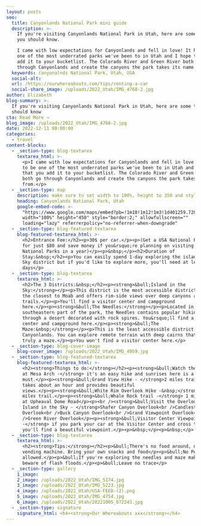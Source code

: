 ```yaml
---
layout: posts
seo:
  title: Canyonlands National Park mini guide
  description: >-
    If you're visiting Canyonlands National Park in Utah, here are some things
    you should know.

    I came with low expectations for Canyonlands and fell in love! It has to be
    one of the most underrated parks we've been to in Utah and I hope that you
    add it to your bucketlist. The Colorado River and Green River both go
    through Canyonlands and create the canyons the park takes its name from.
  keywords: canyonalnds National Park, Utah, USA
  social-alt:
  url: /https://ourwhereabouts.com/tips/renting-a-car
  social-share_image: /uploads/2022_Utah/IMG_4768-2.jpg
author: Elizabeth
blog-summary: >-
  If you're visiting Canyonlands National Park in Utah, here are some things you
  should know
cta: Read More →
blog_image: /uploads/2022_Utah/IMG_4768-2.jpg
date: 2022-12-11 00:00:00
categories:
  - travel
content-blocks:
  - _section-type: blog-textarea
    textarea_html: >-
      <p>I came with low expectations for Canyonlands and fell in love! It has
      to be one of the most underrated parks we've been to in Utah and I hope
      that you add it to your bucketlist. The Colorado River and Green River
      both go through Canyonlands and create the canyons the park takes its name
      from.</p>
  - _section-type: map
    description: make sure to set width to 100%, height to 350 and style to border 2
    heading: Canyonlands National Park, Utah
    google-embed-code: >-
      "https://www.google.com/maps/embed?pb=!1m18!1m12!1m3!1d401259.7289516605!2d-110.23212434374999!3d38.213573300000014!2m3!1f0!2f0!3f0!3m2!1i1024!2i768!4f13.1!3m3!1m2!1s0x8747e1ee4518a6a9%3A0x15a452a9c502e6aa!2sCanyonlands%20National%20Park!5e0!3m2!1sen!2sil!4v1670777426319!5m2!1sen!2sil"
      width="100%" height="450" style="border:2;" allowfullscreen=""
      loading="lazy" referrerpolicy="no-referrer-when-downgrade"
  - _section-type: blog-featured-textarea
    blog-featured-textarea_html: >-
      <h2>Entrance Fee:</h2><p>30$ per car.</p><p>(Get a USA National Parks Pass
      for just $80 and save money if you&rsquo;re planning on visiting multiple
      National Parks in a year)</p><p>&nbsp;</p><h2>Duration of
      Stay:&nbsp;</h2><p>You can easily spend 1-day exploring the island in the
      Sky district but if you'd like to explore more, you'll need at least 2
      days</p>
  - _section-type: blog-textarea
    textarea_html: >-
      <h2>The 3 Districts:&nbsp;</h2><p><strong>&bull;Island in the
      Sky:</strong></p><p>This district is the most accessible district. It is
      the closest to Moab and offers rim-side views over deep canyons and hiking
      trails.</p><p>You'll find a visitor center and campground
      here.</p><p><strong>&bull;The Needles:</strong></p><p>Located in the
      southeastern part of the park, the Needles contains popular hiking trails
      through a desert decorated with rock spires. You&rsquo;ll find a visitor
      center and campground here.</p><p><strong>&bull;The
      Maze:&nbsp;</strong></p><p>This is the least accessible district of
      Canyonlands. You can explore remote terrain with deep cairns that are
      truly a maze.</p><p>You won't find a visitor center here.</p>
  - _section-type: blog-cover-image
    blog-cover_image: /uploads/2022_Utah/IMG_4959.jpg
  - _section-type: blog-featured-textarea
    blog-featured-textarea_html: >-
      <h2><strong>Things to do:</strong></h2><p><strong>&bull;Watch the sunrise
      at Mesa Arch -</strong> it's an easy hike and sunrises here is a
      must.</p><p><strong>&bull;Grand View Hike - </strong>2 miles trail that
      takes about an hour and provides beautiful
      views.</p><p><strong>&bull;White Rim Overlook Hike -&nbsp;</strong>1.8
      miles trail.</p><p><strong>&bull;Whale Rock trail -</strong> 1 mile. Park
      at Upheaval Dome Road</p><p><br /><strong>&bull;Visit the Overlooks at
      Island in the Sky - </strong>Shafer Canyon Overlook<br />Candlestick Tower
      Overlook<br />Buck Canyon Overlook<br />Grand Viewpoint Overlook<br
      />Green River Overlook</p><p><strong>&bull;Visitor Center Viewpoint
      -</strong> if you park your car at the Visitor Center and cross the street
      you'll find a beautiful viewpoint.</p><p>&nbsp;</p><p>&nbsp;</p>
  - _section-type: blog-textarea
    textarea_html: >-
      <h2><strong>Tips:</strong></h2><p>&bull;There's no food around, not even a
      vending machine. Bring your own snacks and food</p><p>&bull;No Pets
      allowed.</p><p>&bull;If you're exploring the needles and maze make sure to
      beware of flash floods.</p><p>&bull;Leave no trace</p>
  - _section-type: gallery
    1_image:
    2_image: /uploads/2022_Utah/IMG_5174.jpg
    3_image: /uploads/2022_Utah/IMG_5223.jpg
    4_image: /uploads/2022_Utah/USA-FEED-(2).png
    5_image: /uploads/2022_Utah/IMG_4754.jpg
    6_image: /uploads/2022_Utah/20221005_072243.jpg
  - _section-type: signature
    signature_html: <h4><strong>Our Whereabouts xxx</strong></h4>
---
```

